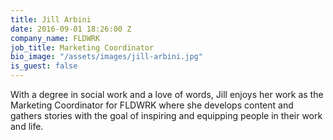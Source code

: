 ```yaml
---
title: Jill Arbini
date: 2016-09-01 18:26:00 Z
company_name: FLDWRK
job_title: Marketing Coordinator
bio_image: "/assets/images/jill-arbini.jpg"
is_guest: false
---
```


With a degree in social work and a love of words, Jill enjoys her work as the Marketing Coordinator for FLDWRK where she develops content and gathers stories with the goal of inspiring and equipping people in their work and life.
